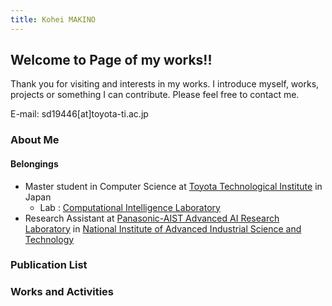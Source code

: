 ```yaml
---
title: Kohei MAKINO
---
```

## Welcome to Page of my works!!

Thank you for visiting and interests in my works. I introduce myself, works, projects or something I can contribute.
Please feel free to contact me.

E-mail: sd19446\[at\]toyota-ti.ac.jp

### About Me

#### Belongings

- Master student in Computer Science at [Toyota Technological Institute](https://www.toyota-ti.ac.jp/) in Japan
  - Lab : [Computational Intelligence Laboratory](https://tticoin.wordpress.com/)
- Research Assistant at [Panasonic-AIST Advanced AI Research Laboratory](https://unit.aist.go.jp/pana-aaicrl/) in [National Institute of Advanced Industrial Science and Technology](https://www.aist.go.jp/)

#### 


### Publication List

### Works and Activities